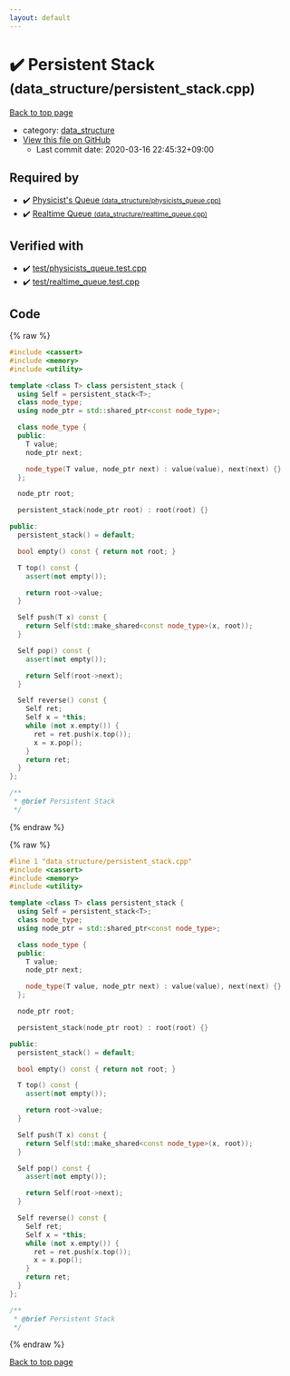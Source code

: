 ```yaml
---
layout: default
---
```


<!-- mathjax config similar to math.stackexchange -->
<script type="text/javascript" async
  src="https://cdnjs.cloudflare.com/ajax/libs/mathjax/2.7.5/MathJax.js?config=TeX-MML-AM_CHTML">
</script>
<script type="text/x-mathjax-config">
  MathJax.Hub.Config({
    TeX: { equationNumbers: { autoNumber: "AMS" }},
    tex2jax: {
      inlineMath: [ ['$','$'] ],
      processEscapes: true
    },
    "HTML-CSS": { matchFontHeight: false },
    displayAlign: "left",
    displayIndent: "2em"
  });
</script>

<script type="text/javascript" src="https://cdnjs.cloudflare.com/ajax/libs/jquery/3.4.1/jquery.min.js"></script>
<script src="https://cdn.jsdelivr.net/npm/jquery-balloon-js@1.1.2/jquery.balloon.min.js" integrity="sha256-ZEYs9VrgAeNuPvs15E39OsyOJaIkXEEt10fzxJ20+2I=" crossorigin="anonymous"></script>
<script type="text/javascript" src="../../assets/js/copy-button.js"></script>
<link rel="stylesheet" href="../../assets/css/copy-button.css" />


# :heavy_check_mark: Persistent Stack <small>(data_structure/persistent_stack.cpp)</small>

<a href="../../index.html">Back to top page</a>

* category: <a href="../../index.html#c8f6850ec2ec3fb32f203c1f4e3c2fd2">data_structure</a>
* <a href="{{ site.github.repository_url }}/blob/master/data_structure/persistent_stack.cpp">View this file on GitHub</a>
    - Last commit date: 2020-03-16 22:45:32+09:00




## Required by

* :heavy_check_mark: <a href="physicists_queue.cpp.html">Physicist's Queue <small>(data_structure/physicists_queue.cpp)</small></a>
* :heavy_check_mark: <a href="realtime_queue.cpp.html">Realtime Queue <small>(data_structure/realtime_queue.cpp)</small></a>


## Verified with

* :heavy_check_mark: <a href="../../verify/test/physicists_queue.test.cpp.html">test/physicists_queue.test.cpp</a>
* :heavy_check_mark: <a href="../../verify/test/realtime_queue.test.cpp.html">test/realtime_queue.test.cpp</a>


## Code

<a id="unbundled"></a>
{% raw %}
```cpp
#include <cassert>
#include <memory>
#include <utility>

template <class T> class persistent_stack {
  using Self = persistent_stack<T>;
  class node_type;
  using node_ptr = std::shared_ptr<const node_type>;

  class node_type {
  public:
    T value;
    node_ptr next;

    node_type(T value, node_ptr next) : value(value), next(next) {}
  };

  node_ptr root;

  persistent_stack(node_ptr root) : root(root) {}

public:
  persistent_stack() = default;

  bool empty() const { return not root; }

  T top() const {
    assert(not empty());

    return root->value;
  }

  Self push(T x) const {
    return Self(std::make_shared<const node_type>(x, root));
  }

  Self pop() const {
    assert(not empty());

    return Self(root->next);
  }

  Self reverse() const {
    Self ret;
    Self x = *this;
    while (not x.empty()) {
      ret = ret.push(x.top());
      x = x.pop();
    }
    return ret;
  }
};

/**
 * @brief Persistent Stack
 */

```
{% endraw %}

<a id="bundled"></a>
{% raw %}
```cpp
#line 1 "data_structure/persistent_stack.cpp"
#include <cassert>
#include <memory>
#include <utility>

template <class T> class persistent_stack {
  using Self = persistent_stack<T>;
  class node_type;
  using node_ptr = std::shared_ptr<const node_type>;

  class node_type {
  public:
    T value;
    node_ptr next;

    node_type(T value, node_ptr next) : value(value), next(next) {}
  };

  node_ptr root;

  persistent_stack(node_ptr root) : root(root) {}

public:
  persistent_stack() = default;

  bool empty() const { return not root; }

  T top() const {
    assert(not empty());

    return root->value;
  }

  Self push(T x) const {
    return Self(std::make_shared<const node_type>(x, root));
  }

  Self pop() const {
    assert(not empty());

    return Self(root->next);
  }

  Self reverse() const {
    Self ret;
    Self x = *this;
    while (not x.empty()) {
      ret = ret.push(x.top());
      x = x.pop();
    }
    return ret;
  }
};

/**
 * @brief Persistent Stack
 */

```
{% endraw %}

<a href="../../index.html">Back to top page</a>

